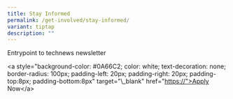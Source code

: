 ```yaml
---
title: Stay Informed
permalink: /get-involved/stay-informed/
variant: tiptap
description: ""
---
```

<p>Entrypoint to technews newsletter </p><p></p><p>&lt;a style="background-color: #0A66C2; color: white; text-decoration: none; border-radius: 100px; padding-left: 20px; padding-right: 20px; padding-top:8px; padding-bottom:8px" target="\_blank" href="<a href="https://go.gov.sg/govtechcareers&quot;>Apply" rel="noopener noreferrer nofollow" target="_blank">https://"&gt;Apply</a> Now&lt;/a&gt; </p>